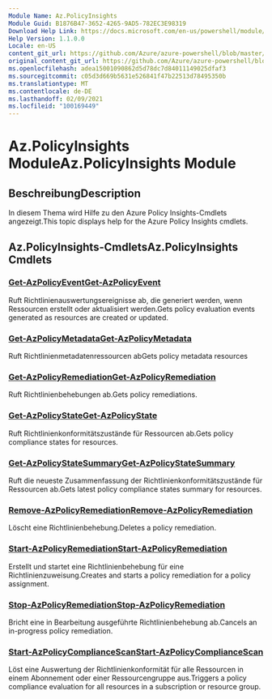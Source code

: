 ```yaml
---
Module Name: Az.PolicyInsights
Module Guid: B1876B47-3652-4265-9AD5-782EC3E98319
Download Help Link: https://docs.microsoft.com/en-us/powershell/module/az.policyinsights
Help Version: 1.1.0.0
Locale: en-US
content_git_url: https://github.com/Azure/azure-powershell/blob/master/src/PolicyInsights/PolicyInsights/help/Az.PolicyInsights.md
original_content_git_url: https://github.com/Azure/azure-powershell/blob/master/src/PolicyInsights/PolicyInsights/help/Az.PolicyInsights.md
ms.openlocfilehash: adea15001090862d5d78dc7d84011149025dfaf3
ms.sourcegitcommit: c05d3d669b5631e526841f47b22513d78495350b
ms.translationtype: MT
ms.contentlocale: de-DE
ms.lasthandoff: 02/09/2021
ms.locfileid: "100169449"
---
```

# <span data-ttu-id="ab00f-101">Az.PolicyInsights Module</span><span class="sxs-lookup"><span data-stu-id="ab00f-101">Az.PolicyInsights Module</span></span>
## <span data-ttu-id="ab00f-102">Beschreibung</span><span class="sxs-lookup"><span data-stu-id="ab00f-102">Description</span></span>
<span data-ttu-id="ab00f-103">In diesem Thema wird Hilfe zu den Azure Policy Insights-Cmdlets angezeigt.</span><span class="sxs-lookup"><span data-stu-id="ab00f-103">This topic displays help for the Azure Policy Insights cmdlets.</span></span>

## <span data-ttu-id="ab00f-104">Az.PolicyInsights-Cmdlets</span><span class="sxs-lookup"><span data-stu-id="ab00f-104">Az.PolicyInsights Cmdlets</span></span>
### [<span data-ttu-id="ab00f-105">Get-AzPolicyEvent</span><span class="sxs-lookup"><span data-stu-id="ab00f-105">Get-AzPolicyEvent</span></span>](Get-AzPolicyEvent.md)
<span data-ttu-id="ab00f-106">Ruft Richtlinienauswertungsereignisse ab, die generiert werden, wenn Ressourcen erstellt oder aktualisiert werden.</span><span class="sxs-lookup"><span data-stu-id="ab00f-106">Gets policy evaluation events generated as resources are created or updated.</span></span>

### [<span data-ttu-id="ab00f-107">Get-AzPolicyMetadata</span><span class="sxs-lookup"><span data-stu-id="ab00f-107">Get-AzPolicyMetadata</span></span>](Get-AzPolicyMetadata.md)
<span data-ttu-id="ab00f-108">Ruft Richtlinienmetadatenressourcen ab</span><span class="sxs-lookup"><span data-stu-id="ab00f-108">Gets policy metadata resources</span></span>

### [<span data-ttu-id="ab00f-109">Get-AzPolicyRemediation</span><span class="sxs-lookup"><span data-stu-id="ab00f-109">Get-AzPolicyRemediation</span></span>](Get-AzPolicyRemediation.md)
<span data-ttu-id="ab00f-110">Ruft Richtlinienbehebungen ab.</span><span class="sxs-lookup"><span data-stu-id="ab00f-110">Gets policy remediations.</span></span>

### [<span data-ttu-id="ab00f-111">Get-AzPolicyState</span><span class="sxs-lookup"><span data-stu-id="ab00f-111">Get-AzPolicyState</span></span>](Get-AzPolicyState.md)
<span data-ttu-id="ab00f-112">Ruft Richtlinienkonformitätszustände für Ressourcen ab.</span><span class="sxs-lookup"><span data-stu-id="ab00f-112">Gets policy compliance states for resources.</span></span>

### [<span data-ttu-id="ab00f-113">Get-AzPolicyStateSummary</span><span class="sxs-lookup"><span data-stu-id="ab00f-113">Get-AzPolicyStateSummary</span></span>](Get-AzPolicyStateSummary.md)
<span data-ttu-id="ab00f-114">Ruft die neueste Zusammenfassung der Richtlinienkonformitätszustände für Ressourcen ab.</span><span class="sxs-lookup"><span data-stu-id="ab00f-114">Gets latest policy compliance states summary for resources.</span></span>

### [<span data-ttu-id="ab00f-115">Remove-AzPolicyRemediation</span><span class="sxs-lookup"><span data-stu-id="ab00f-115">Remove-AzPolicyRemediation</span></span>](Remove-AzPolicyRemediation.md)
<span data-ttu-id="ab00f-116">Löscht eine Richtlinienbehebung.</span><span class="sxs-lookup"><span data-stu-id="ab00f-116">Deletes a policy remediation.</span></span>

### [<span data-ttu-id="ab00f-117">Start-AzPolicyRemediation</span><span class="sxs-lookup"><span data-stu-id="ab00f-117">Start-AzPolicyRemediation</span></span>](Start-AzPolicyRemediation.md)
<span data-ttu-id="ab00f-118">Erstellt und startet eine Richtlinienbehebung für eine Richtlinienzuweisung.</span><span class="sxs-lookup"><span data-stu-id="ab00f-118">Creates and starts a policy remediation for a policy assignment.</span></span>

### [<span data-ttu-id="ab00f-119">Stop-AzPolicyRemediation</span><span class="sxs-lookup"><span data-stu-id="ab00f-119">Stop-AzPolicyRemediation</span></span>](Stop-AzPolicyRemediation.md)
<span data-ttu-id="ab00f-120">Bricht eine in Bearbeitung ausgeführte Richtlinienbehebung ab.</span><span class="sxs-lookup"><span data-stu-id="ab00f-120">Cancels an in-progress policy remediation.</span></span>

### [<span data-ttu-id="ab00f-121">Start-AzPolicyComplianceScan</span><span class="sxs-lookup"><span data-stu-id="ab00f-121">Start-AzPolicyComplianceScan</span></span>](Start-AzPolicyComplianceScan.md)
<span data-ttu-id="ab00f-122">Löst eine Auswertung der Richtlinienkonformität für alle Ressourcen in einem Abonnement oder einer Ressourcengruppe aus.</span><span class="sxs-lookup"><span data-stu-id="ab00f-122">Triggers a policy compliance evaluation for all resources in a subscription or resource group.</span></span>

